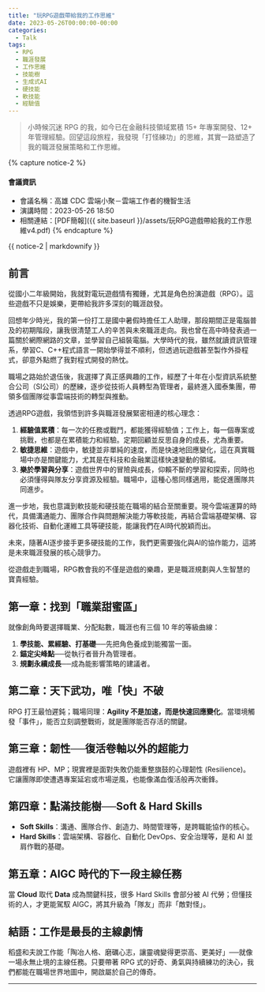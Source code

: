 ```yaml
---
title: "玩RPG遊戲帶給我的工作思維"
date: 2023-05-26T00:00:00-00:00
categories:
  - Talk
tags:
  - RPG
  - 職涯發展
  - 工作思維
  - 技能樹
  - 生成式AI
  - 硬技能
  - 軟技能
  - 經驗值
---
```


> 小時候沉迷 RPG 的我，如今已在金融科技領域累積 15+ 年專案開發、12+ 年管理經驗。回望這段旅程，我發現「打怪練功」的思維，其實一路塑造了我的職涯發展策略和工作思維。

{% capture notice-2 %}
#### 會議資訊

* 會議名稱：高雄 CDC 雲端小聚－雲端工作者的機智生活
* 演講時間：2023-05-26 18:50
* 相關連結：[PDF簡報]({{ site.baseurl }}/assets/玩RPG遊戲帶給我的工作思維v4.pdf)
  {% endcapture %}

<div class="notice">{{ notice-2 | markdownify }}</div>

## 前言

從國小二年級開始，我就對電玩遊戲情有獨鍾，尤其是角色扮演遊戲（RPG）。這些遊戲不只是娛樂，更帶給我許多深刻的職涯啟發。

回想年少時光，我的第一份打工是國中暑假時擔任工人助理，那段期間正是電腦普及的初期階段，讓我很清楚工人的辛苦與未來職涯走向。我也曾在高中時發表過一篇關於網際網路的文章，並學習自己組裝電腦。大學時代的我，雖然就讀資訊管理系，學習C、C++程式語言一開始學得並不順利，但透過玩遊戲甚至製作外掛程式，卻意外點燃了我對程式開發的熱忱。

職場之路始於退伍後，我選擇了真正感興趣的工作，經歷了十年在小型資訊系統整合公司（SI公司）的歷練，逐步從技術人員轉型為管理者，最終進入國泰集團，帶領多個團隊從事雲端技術的轉型與推動。

透過RPG遊戲，我領悟到許多與職涯發展緊密相連的核心理念：

1. **經驗值累積**：每一次的任務或戰鬥，都能獲得經驗值；工作上，每一個專案或挑戰，也都是在累積能力和經驗。定期回顧並反思自身的成長，尤為重要。
2. **敏捷思維**：遊戲中，敏捷並非單純的速度，而是快速地回應變化，這在真實職場中亦是關鍵能力，尤其是在科技和金融業這樣快速變動的領域。
3. **樂於學習與分享**：遊戲世界中的冒險與成長，仰賴不斷的學習和探索，同時也必須懂得與隊友分享資源及經驗。職場中，這種心態同樣適用，能促進團隊共同進步。

進一步地，我也意識到軟技能和硬技能在職場的結合至關重要。現今雲端運算的時代，具備溝通能力、團隊合作與問題解決能力等軟技能，再結合雲端基礎架構、容器化技術、自動化運維工具等硬技能，能讓我們在AI時代脫穎而出。

未來，隨著AI逐步接手更多硬技能的工作，我們更需要強化與AI的協作能力，這將是未來職涯發展的核心競爭力。

從遊戲走到職場，RPG教會我的不僅是遊戲的樂趣，更是職涯規劃與人生智慧的寶貴經驗。

## 第一章：找到「職業甜蜜區」

就像創角時要選擇職業、分配點數，職涯也有三個 10 年的等級曲線：

1. **學技能、累經驗、打基礎**──先把角色養成到能獨當一面。
2. **錨定尖峰點**──從執行者晉升為管理者。
3. **規劃永續成長**──成為能影響策略的建議者。

## 第二章：天下武功，唯「快」不破

RPG 打王最怕遲鈍；職場同理：**Agility 不是加速，而是快速回應變化**。當環境觸發「事件」，能否立刻調整戰術，就是團隊能否存活的關鍵。

## 第三章：韌性──復活卷軸以外的超能力

遊戲裡有 HP、MP；現實裡是面對失敗仍能重整旗鼓的心理韌性 (Resilience)。它讓團隊即使遭遇專案延宕或市場逆風，也能像滿血復活般再次衝鋒。

## 第四章：點滿技能樹──Soft & Hard Skills

- **Soft Skills**：溝通、團隊合作、創造力、時間管理等，是跨職能協作的核心。
- **Hard Skills**：雲端架構、容器化、自動化 DevOps、安全治理等，是和 AI 並肩作戰的基礎。

## 第五章：AIGC 時代的下一段主線任務

當 **Cloud** 取代 **Data** 成為關鍵科技，很多 Hard Skills 會部分被 AI 代勞；但懂技術的人，才更能駕馭 AIGC，將其升級為「隊友」而非「敵對怪」。

## 結語：工作是最長的主線劇情

稻盛和夫說工作能「陶冶人格、磨礪心志，讓靈魂變得更崇高、更美好」──就像一場永無止境的主線任務。只要帶著 RPG 式的好奇、勇氣與持續練功的決心，我們都能在職場世界地圖中，開啟屬於自己的傳奇。

------


